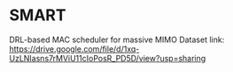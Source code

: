 # SMART
DRL-based MAC scheduler for massive MIMO
Dataset link: https://drive.google.com/file/d/1xq-UzLNIasns7rMViU11cIoPosR_PD5D/view?usp=sharing
